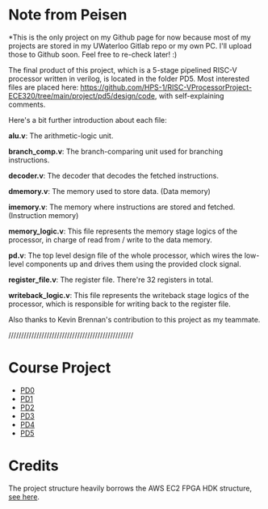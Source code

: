 # Note from Peisen

*This is the only project on my Github page for now because most of my projects are stored in my UWaterloo Gitlab repo or my own PC. I'll upload those to Github soon. Feel free to re-check later! :)

The final product of this project, which is a 5-stage pipelined RISC-V processor written in verilog, is located in the folder PD5. Most interested files are placed here: https://github.com/HPS-1/RISC-VProcessorProject-ECE320/tree/main/project/pd5/design/code, with self-explaining comments.

Here's a bit further introduction about each file:

**alu.v**: The arithmetic-logic unit.

**branch_comp.v**: The branch-comparing unit used for branching instructions.

**decoder.v**: The decoder that decodes the fetched instructions.

**dmemory.v**: The memory used to store data. (Data memory)

**imemory.v**: The memory where instructions are stored and fetched. (Instruction memory)

**memory_logic.v**: This file represents the memory stage logics of the processor, in charge of read from / write to the data memory.

**pd.v**: The top level design file of the whole processor, which wires the low-level components up and drives them using the provided clock signal.

**register_file.v**: The register file. There're 32 registers in total.

**writeback_logic.v**: This file represents the writeback stage logics of the processor, which is responsible for writing back to the register file.

Also thanks to Kevin Brennan's contribution to this project as my teammate.

/////////////////////////////////////////////////

# Course Project

- [PD0](project/pd0/docs/README.md)
- [PD1](project/pd1/docs/README.md)
- [PD2](project/pd2/docs/README.md)
- [PD3](project/pd3/docs/README.md)
- [PD4](project/pd4/docs/README.md)
- [PD5](project/pd5/docs/README.md)


# Credits

The project structure heavily borrows the AWS EC2 FPGA HDK structure, [see here](https://github.com/aws/aws-fpga).

